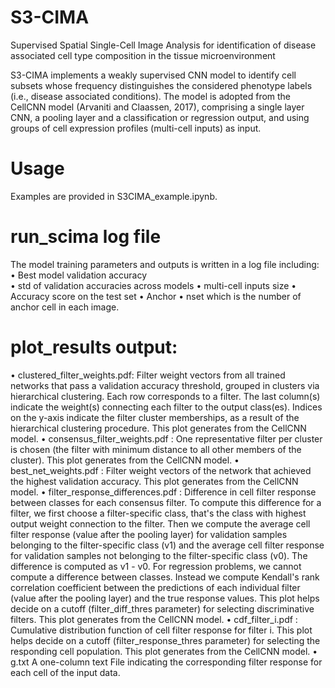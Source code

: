 # S3-CIMA
Supervised Spatial Single-Cell Image Analysis for identification of disease associated cell type composition in the tissue microenvironment

S3-CIMA implements a weakly supervised CNN model to identify cell subsets whose frequency distinguishes the considered phenotype labels (i.e., disease associated conditions). The model is adopted from the CellCNN model (Arvaniti and Claassen, 2017), comprising a single layer CNN, a pooling layer and a classification or regression output, and using groups of cell expression profiles (multi-cell inputs) as input. 

# Usage
Examples are provided in S3CIMA_example.ipynb.

# run_scima log file 
The model training parameters and outputs is written in a log file including:
•	Best model validation accuracy  
•	std of validation accuracies across models
•	multi-cell inputs size
•	Accuracy score on the test set 
•	Anchor
•	nset which is the number of anchor cell in each image.

# plot_results output:
•	clustered_filter_weights.pdf:
Filter weight vectors from all trained networks that pass a validation accuracy threshold, grouped in clusters via hierarchical clustering. Each row corresponds to a filter. The last column(s) indicate the weight(s) connecting each filter to the output class(es). Indices on the y-axis indicate the filter cluster memberships, as a result of the hierarchical clustering procedure. This plot generates from the CellCNN model.
•	consensus_filter_weights.pdf :
One representative filter per cluster is chosen (the filter with minimum distance to all other members of the cluster). This plot generates from the CellCNN model.
•	best_net_weights.pdf :
Filter weight vectors of the network that achieved the highest validation accuracy. This plot generates from the CellCNN model.
•	filter_response_differences.pdf :
Difference in cell filter response between classes for each consensus filter. To compute this difference for a filter, we first choose a filter-specific class, that's the class with highest output weight connection to the filter. Then we compute the average cell filter response (value after the pooling layer) for validation samples belonging to the filter-specific class (v1) and the average cell filter response for validation samples not belonging to the filter-specific class (v0). The difference is computed as v1 - v0. For regression problems, we cannot compute a difference between classes. Instead we compute Kendall's rank correlation coefficient between the predictions of each individual filter (value after the pooling layer) and the true response values. This plot helps decide on a cutoff (filter_diff_thres parameter) for selecting discriminative filters. This plot generates from the CellCNN model.
•	cdf_filter_i.pdf :
Cumulative distribution function of cell filter response for filter i. This plot helps decide on a cutoff (filter_response_thres parameter) for selecting the responding cell population. This plot generates from the CellCNN model.
•	g.txt
A one-column text File indicating the corresponding filter response for each cell of the input data.


